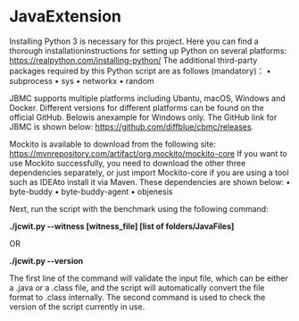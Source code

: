 # JavaExtension

Installing Python 3 is necessary for this project. Here you can find a thorough installationinstructions for setting up Python on several platforms:
https://realpython.com/installing-python/
The additional third-party packages required by this Python script are as follows
(mandatory)：
• subprocess
• sys
• networkx
• random

JBMC supports multiple platforms including Ubantu, macOS, Windows and Docker. Different versions for different platforms can be found on the official GitHub. Belowis anexample for Windows only. The GitHub link for JBMC is shown below:
https://github.com/diffblue/cbmc/releases.

Mockito is available to download from the following site:
https://mvnrepository.com/artifact/org.mockito/mockito-core
If you want to use Mockito successfully, you need to download the other three
dependencies separately, or just import Mockito-core if you are using a tool such as IDEAto install it via Maven. These dependencies are shown below: 
• byte-buddy
• byte-buddy-agent
• objenesis

Next, run the script with the benchmark using the following command:

**./jcwit.py --witness [witness_file] [list of folders/JavaFiles]**

OR

**./jcwit.py --version**

The first line of the command will validate the input file, which can be either a .java or a .class file, and the script will automatically convert the file format to .class internally. 
The second command is used to check the version of the script currently in use.
